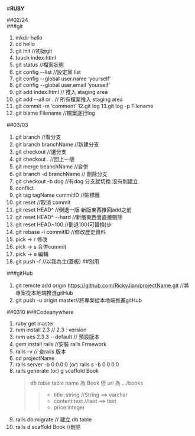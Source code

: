 #**RUBY**

##02/24<br>
###git
1. mkdir hello
2. cd hello
3. git init //初始git
4. touch index.html
5. git status //檔案狀態
6. git config --list //設定黨 list
7. git config --global user.name  ‘yourself’
8. git config --global user.email ‘yourself’
9. git add index.html // 推入 staging area
10. git add --all or . // 所有檔案推入 staging area
11. git commit -m ‘comment’
12.git log
13.git log -p Filename
14. git blame Filename //檔案逐行log

##03/03
1. git branch //看分支
2. git branch branchName //新建分支
3. git checkout //選分支
4. git checkout . //回上一版
5. git merge beanchName //合併
7. git branch -d branchName // 刪除分支
8. git checkout -b dog //有dog 分支就切換 沒有則建立
9. conflict
10. git tag  tagName commitID //貼標籤
11. git reset //取消 commit
12. git reset HEAD^ //倒退一版 新版東西推回add之前
13. git reset HEAD^ --hard //新版東西會直接刪除
14. git reset HEAD~100 //倒退100(可替換)步
15. git rebase -i commitID //修改歷史資料
16. pick → r 修改
17. pick → s 合併commit
18. pick → e 編輯
19. git push -f //以我為主(蓋板)  ##別用


###gitHub
1. git remote add origin  https://github.com/RickyJian/projectName.git   //將專案從本地端推進gitHub
2. git push -u origin master//將專案從本地端推進gitHub

##0310
###Codeanywhere
1. ruby get master
2. rvm install 2.3 // 2.3 : version
3. rvm ues 2.3.3 --default // 預設版本
4. gem install rails //安裝 rails Frmework
5. rails -v // 查rails 版本
6. cd projectName
7. rails server -b 0.0.0.0 (or) rails s -b 0.0.0.0
8. rails generate (or) g scaffold Book
    > *db table* table name 為 Book 但 url 為 .../books
    >>+ title :string //String ==> varchar
    >>+ content:text //text ==> text
    >>+ price:integer
9. rails db:migrate // 建立 db table
10.  rails d scaffold Book //刪除
